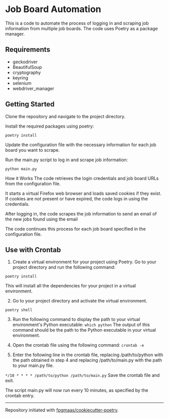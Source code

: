 # Job Board Automation

This is a code to automate the process of logging in and scraping job information from multiple job boards. The code uses Poetry as a package manager.

## Requirements

- geckodriver
- BeautifulSoup
- cryptography
- keyring
- selenium
- webdriver_manager

## Getting Started

Clone the repository and navigate to the project directory.

Install the required packages using poetry:

```
poetry install
```

Update the configuration file with the necessary information for each job board you want to scrape.

Run the main.py script to log in and scrape job information:

```
python main.py
```

How it Works
The code retrieves the login credentials and job board URLs from the configuration file.

It starts a virtual Firefox web browser and loads saved cookies if they exist. If cookies are not present or have expired, the code logs in using the credentials.

After logging in, the code scrapes the job information to send an email of the new jobs found using the email

The code continues this process for each job board specified in the configuration file.

## Use with Crontab

1. Create a virtual environment for your project using Poetry. Go to your project directory and run the following command:

```
poetry install
```

This will install all the dependencies for your project in a virtual environment.

2. Go to your project directory and activate the virtual environment.

```
poetry shell
```

3. Run the following command to display the path to your virtual environment's Python executable:
   `which python`
   The output of this command should be the path to the Python executable in your virtual environment.

4. Open the crontab file using the following command:
   `crontab -e`
5. Enter the following line in the crontab file, replacing /path/to/python with the path obtained in step 4 and replacing /path/to/main.py with the path to your main.py file.

`*/10 * * * * /path/to/python /path/to/main.py`
Save the crontab file and exit.

The script main.py will now run every 10 minutes, as specified by the crontab entry.

---

Repository initiated with [fpgmaas/cookiecutter-poetry](https://github.com/fpgmaas/cookiecutter-poetry).
